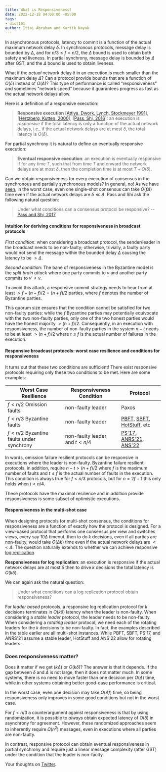 ```yaml
---
title: What is Responsiveness?
date: 2022-12-18 04:00:00 -05:00
tags:
- dist101
author: Ittai Abraham and Kartik Nayak
---
```


In asynchronous protocols, latency to commit is a function of the actual maximum network delay $\delta$. In synchronous protocols, message delay is bounded by $\Delta$, and for $n/3 \leq f < n/2$, the $\Delta$ bound is used to obtain both safety and liveness. In partial synchrony, message delay is bounded by $\Delta$ after GST, and the $\Delta$ bound is used to obtain liveness.


What if the *actual* network delay $\delta$ in an execution is much smaller than the maximum delay $\Delta$? Can a protocol provide bounds that are a function of $O(\delta)$ instead of $O(\Delta)$? This type of performance is called “responsiveness” and sometimes "network speed" because it guarantees progress as fast as the actual network delays allow.  


Here is a definition of a responsive execution:

>  **Responsive execution** [[Attiya, Dwork, Lynch, Stockmeyer 1991](https://groups.csail.mit.edu/tds/papers/Lynch/stoc91.pdf)], [[Hertzberg, Kutten, 2000](https://www.researchgate.net/publication/220618470_Early_Detection_of_Message_Forwarding_Faults)], [[Pass, Shi, 2016](https://eprint.iacr.org/2016/917.pdf)]: an execution is *responsive* if the total latency is only a function of the actual network delays, i.e., if the actual network delays are at most $\delta$, the total latency is $O(\delta)$.

For partial synchrony it is natural to define an eventually responsive execution:

> **Eventual responsive execution**: an execution is eventually responsive if for any time $T$, such that from time $T$ and onward the network delays are at most $\delta$, then the completion time is at most $T+O(\delta)$.


Can we obtain responsiveness for every execution of consensus in the synchronous and partially synchronous models? In general, no! As we have [seen](https://decentralizedthoughts.github.io/2019-12-15-synchrony-uncommitted-lower-bound/), in the worst case, even one single-shot consensus can take $O(f \Delta)$ time even if the actual network delays are $\delta \ll \Delta$. Pass and Shi ask the following natural question:

> Under what conditions can a consensus protocol be responsive?
> -- [Pass and Shi, 2017](https://eprint.iacr.org/2017/913.pdf)

#### Intuition for deriving conditions for responsiveness in broadcast protocols


*First condition*: when considering a broadcast protocol, the sender/leader in the broadcast needs to be non-faulty; otherwise, trivially, a faulty party would not send the message within the bounded delay $\Delta$ causing the latency to be $> \Delta$. 

*Second condition*: The bane of responsiveness in the Byzantine model is the *split brain attack* where one party commits to $v$ and another party commits to $v' \neq v$.

To avoid this attack, a responsive commit strategy needs to hear from at least $>f+ (n-f)/2 = (n+f)/2$ parties, where $f$ denotes the number of Byzantine parties.

This quorum size ensures that the condition cannot be satisfied for two non-faulty parties: while the $f$ Byzantine parties may potentially equivocate with the two non-faulty parties, only one of the two honest parties would have the honest majority $> (n+f)/2$. Consequently, in an execution with responsiveness, the number of non-faulty parties in the system $n-t$ needs to be at least $> (n+f)/2$ where $t\le f$ is the actual number of failures in the execution.



#### Responsive broadcast protocols: worst case resilience and conditions for responsiveness
It turns out that these two conditions are sufficient! There exist responsive protocols requiring only these two conditions to be met. Here are some examples:



| Worst Case Resilience                    | Responsiveness Condition        | Protocol                                                                                                                                             |
| ---------------------------------------- | ------------------------------- | ---------------------------------------------------------------------------------------------------------------------------------------------------- |
| $f<n/2$ Omission faults                  | non-faulty leader               | Paxos                                                                                                                                                |
| $f<n/3$ Byzantine faults                 | non-faulty leader               | [PBFT](https://pmg.csail.mit.edu/papers/osdi99.pdf), [SBFT](https://arxiv.org/abs/1804.01626), [HotStuff](https://arxiv.org/pdf/1803.05069.pdf), etc |
| $f<n/2$ Byzantine faults under synchrony | non-faulty leader and $t < n/4$ | [PS'17](https://eprint.iacr.org/2017/913.pdf), [ANRS'21](https://eprint.iacr.org/2020/458.pdf),    [ANS'22](https://eprint.iacr.org/2021/1138.pdf)   |


In words, omission failure resilient protocols can be  responsive in executions where the leader is non-faulty. Byzantine failure resilient protocols, in addition, require $n-t > (n+f)/2$ where $f$ is the maximum number of faults and $t \le f$ is the actual number of faults in the execution. This condition is always true for $f<n/3$ protocols, but for $n=2f+1$ this only holds when $t<n/4$.


These protocols have the maximal resilience and in addition provide responsiveness is some subset of optimistic executions.

#### Responsiveness in the multi-shot case
When designing protocols for multi-shot consensus, the conditions for responsiveness are a function of exactly how the protocol is designed. For a view-based protocol that performs one consensus per view and switches views, every say $10\Delta$ timeout, then to do $k$ decisions, even if all parties are non-faulty, would take $O(\Delta k)$ time even if the actual network delays are $<< \Delta$. The question naturally extends to whether we can achieve responsive [log replication](https://decentralizedthoughts.github.io/2022-11-19-from-single-shot-to-smr/).

**Responsiveness for log replication**: an execution is responsive if the actual network delays are at most $\delta$ then to drive $k$ decisions the total latency is $O(k \delta)$.

We can again ask the natural question: 

> Under what conditions can a log replication protocol obtain responsiveness?

For *leader based* protocols, a responsive log replication protocol for $k$ decisions terminates in $O(k \delta)$ latency when the leader is non-faulty. When considering a *stable leader* protocol, the leader needs to be non-faulty. When considering a *rotating leader* protocol, we need each of the rotating leaders for the $k$ decisions to be non-faulty. In fact, the examples described in the table earlier are all multi-shot instances. While PBFT, SBFT, PS'17, and ANRS'21 assume a stable leader, HotStuff and ANS'22 allow for rotating leaders. 


### Does responsiveness matter?


Does it matter if we get $(k \Delta)$ or $O(k \delta)$? The answer is that it depends. If the gap between $\delta$ and $\Delta$ is not large, then it does not matter much. In some systems, there is no need to move faster than one decision per $O(\Delta)$ time, while in other systems obtaining better good-case performance is critical. 

In the worst case, even one decision may take $O(\Delta f)$ time, so being responsiveness only improves in some good conditions but not in the worst case.

For $f<n/3$ a counterargument against responsiveness is that by using randomization, it is possible to *always* obtain expected latency of $O(\delta)$ in asynchrony for agreement. However, these randomized approaches seem to inherently require $\Omega(n^2)$ messages, even in executions where all parties are non-faulty. 

In contrast, responsive protocol can obtain eventual responsiveness in partial synchrony and require just a linear message complexity (after GST) under the condition that the leader is non-faulty.


Your thoughts on [Twitter](https://twitter.com/kartik1507/status/1604498852006211584?s=61&t=65S2XC6f0QGX_9FlxpLbyg).

